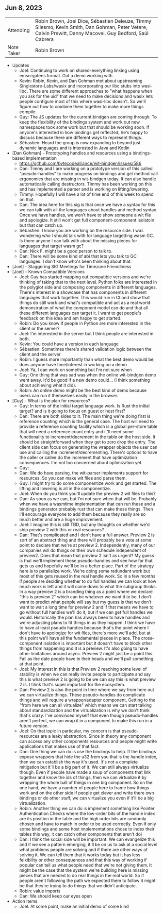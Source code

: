 ## Jun 8, 2023

|          |      | 
| -------- | -------- |
| Attending  | Robin Brown, Joel Dice, Sébastien Deleuze, Timmy Silesmo, Kevin Smith, Dan Gohman, Peter Vetere, Calvin Prewitt, Danny Macovei, Guy Bedford, Saúl Cabrera
| Note Taker | Robin Brown

* Updates
    * Joel: Continuing to work on shared-everything linking using emscryptens format. Got a demo working with 
    * Kevin: Robin, Kevin, and Dan Gohman met about upstreaming Singlestore-Labs/wasix and incorporating our libc stubs into wasi-libc. There are some different approaches to "what happens when you ask for the uid" that we need to make decisions and wasix lets people configure most of this where wasi-libc doesn't. So we'll figure out how to combine them together to make more things compile.
    * Guy: The JS updates for the current bindgen are coming through. To keep the flexibility of the bindings system and work out new namespaces took some work but that should be working soon. If anyone's interested in how bindings get reflected, he's happy to discuss because there are different ways to represent things.
    * Sébastien: Heard the group is now expanding to beyond just dynamic languages and is interested in Java and Kotlin
* [Dan Gohman] - Prototyping handles and resources using a bindings-based implementation
    * https://github.com/bytecodealliance/wit-bindgen/issues/586
    * Dan: Timmy and I are working on a prototype version of this called "pseudo-handles" to make progress on bindings and get method call ergonomics that are missing in wit-bindgen today. It can also handle automatically calling destructors. Timmy has been working on this and has implemented a parser and is working on lifting/lowering.
    * Timmy: Hopefully I will have a lot of time end of this week to spend on that.
    * Dan: The idea here for this sig is that once we have a syntax for this we can talk with all the languages about handles and method syntax. Once we have handles, we won't have to show someone a wit file and apologize. It still won't get full component-component isolatoin but that can catch up.
    *  Sébastien: I know you are working on the resource side. I was wondering who I should talk with for language targetting wasm GC. Is there anyone I can talk with about the missing pieces for languages that target wasm gc?
    *  Dan: Nick F. might be a good person to talk to. 
    *  Dan: There will be some kind of abi that lets you talk to GC languages. I don't know who's been thinking about that.
* [Joel] - Staggering SIG Meetings for Timezone Friendliness
* [Joel] - Known Compatible Versions
    * Joel: Guy has started mapping out compatible versions and we're thinking of taking that to the next level. Python folks are interested in the polyglot side and composing components in different languages. There's interest in a showcase that has components in different languages that work together. This would run in CI and show that things do still work and what's compatible and act as a real world demonstration of what the component model can do and that all these different languages can target it. I want to get people's feedback on this idea and am happy to get started.
    * Robin: Do you know if people in Python are more interested in the client or the server?
    * Joel: I'm interested in the server but I think people are interested in both.
    * Kevin: You could have a version in each language
    * Sébastien: Sometimes there's shared validation logic between the client and the server
    * Robin: I guess more importantly than what the best demo would be, does anyone have time/interest in working on a demo
    * Joel: Ya, I can work on something but I'm not sure when
    * Guy: One thing that was sad was when the online wit-bindgen demo went away. It'd be good if a new demo could... (I think something about achieving what it did).
    * Robin: An online demo might be the best kind of demo because users can run it themselves easily in the browser.
* [Guy] - What is the plan for resources?
    * Guy: In terms of the initial target language work. Is Rust the initial target? and is it going to focus on guest or host first?
    * Dan: There are both sides to it. The main thing we're doing first is reference counting which is the general case. The host will need to provide a reference counting facility which is a global per-store table that will need a reference count entry and it'll need some functionality to increment/decrement in the table on the host side. It should be straightforward when they get to zero drop the entry. The client side can focus on generating the wrapper objects the user can use and calling the increment/decrementing. There's options to have the caller or callee do the increment that have optimization consequences. I'm not too concerned about optimization yet.
    * Guy: 
    * Dan: We do have parsing, the wit-parser implements support for resources. So you can make wit files and parse them.
    * Guy: I might try to do some componentize work and get started. The lifting and lowering is all in the componentize.
    * Joel: When do you think you'll update the preview 2 wit files to this?
    * Dan: As soon as we can, but I'm not sure when that will be. Probably when we have a wasmtime implementation that can run these and a bindings generator probably rust that can make these things. Then I'll encourage everyone to add them because they really are so much better and are a huge improvement.
    * Joel: I imagine this is still TBD, but any thoughts on whether we'd ship preview 2 with this or real resources?
    * Dan: That's complicated and I don't have a full answer. Preview 2 is sort of an abstract thing and there will probably be a vote at some point to declare that we're at preview 2. Independently, many of our companies will do things on their own schedule independent of preview2. Does that mean that preview 2 isn't as urgent? My guess is that we'll implement these pseudo-handles and see how far that gets us and hopefully we'll be in a better place. Part of the strategy here is to parallelize work. We're doing some redundant work but most of this gets reused in the real handle work. So in a few months if people are deciding whether to do full handles we can look at how much work is left and it will come down to what the subgroup thinks. In a way preview 2 is a branding thing as a point where we declare "this is preview 2" which can be whatever we want it to be. I don't want to predict what people will say but my guess is that we don't want to wait a long time for preview 2 and if that means we have to go without full handles we'll do it, but if we can get full handles we would. Historically the plan has always been to have handles and we're adjusting plans to fit things in as they happen. I think we have to have at least pseudo handles because that's the point where I don't have to apologize for wit files, there's more we'll add, but at this point we'll have all the fundamental pieces in place. The cross-component isolation is important but it doesn't have to block other things from happening and it is a preview. It's also going to have other limitations around async. Preview 2 might just be a point this Fall as the date people have in their heads and we'll pull something at that point.
    * Joel: My interest in this is that Preview 2 reaching some level of stability is when we can really invite people to participate and say this is what preview 2 is going to be we can say this is what preview 2 is. I tihnk that's super important for the ecosystem.
    * Dan: Preview 2 is also the point in time where we say from here out we can virtualize things. These pseudo-handles do complicate things and will require a wrapper/adapter component. Getting to the "from here we can all virtualize" which means we can start talking about standardization and the virtualization is why we don't think that's crazy. I've convinced myself that even though pseudo-handles aren't perfect, we can wrap it in a component to make this run in a future version.
    * Joel: On that topic in particular, my concern is that pseudo-resources are a leaky abstraction. Since in theory any component can access any other components resources and people might write applications that makes use of that fact.
    * Dan: One thing we can do is use the bindings to help. If the bindings expose wrappers that hide the u32 from you that is the handle index, then we can establish the way it's used. It's not a complete mitigation but it'll be a big part of it. We can still always virtualize though. Even if people have made a soup of components that link together and know the ids of things, then we can virtualize it by wrapping the whole ball of things in one big component. So on the one hand, we have a number of people here to frame how things work and on the other side if people get clever and write there own bindings or do other stuff, we can virtualize you even if it'll be a big virtualization.
    * Robin: Another thing we can do is implement something like Pointer Authentication Checks where the low-order bits of the handle index are its position in the table and the high order bits are randomly chosen and have to match in order to be used correctly. Even if only some bindings and some host implementations chose to index their tables this way, it can catch other components that aren't doi
    * Dan: I think the social side will be important. We can evangelize this and if we see a pattern emerging, it'll be on us to ask at a social level what problems people are solving and if there are other ways of solving it. We can tell them that it works today but it has less felxibility or other consequences and that this way of working if popular can tell us what people need that we're not giving them. It might be the case that the system we're building here is missing pieces that are needed to do real things in the real world. So if people aren't following the path we expected them to follow it might be that they're trying to do things that we didn't anticipate.
    * Robin: value imports
    * Dan: We should keep our eyes open 
* Action Items
    * Joel: At some point, make an initial demo of some kind
